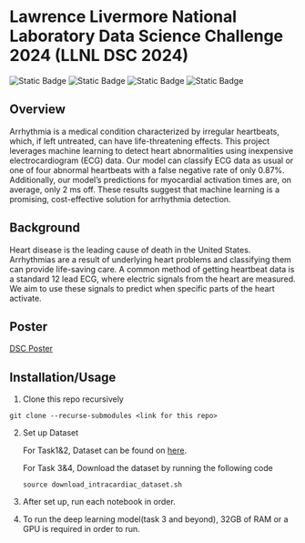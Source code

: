 # Lawrence Livermore National Laboratory Data Science Challenge 2024 (LLNL DSC 2024)

![Static Badge](https://img.shields.io/badge/NumPy-path?style=for-the-badge&logo=Numpy&color=%green)
![Static Badge](https://img.shields.io/badge/Pandas-path?style=for-the-badge&logo=Pandas&color=%23150458)
![Static Badge](https://img.shields.io/badge/Scikit%20Learn-path?style=for-the-badge&logo=scikit-learn&color=orange)
![Static Badge](https://img.shields.io/badge/Pytorch-path?style=for-the-badge&logo=pytorch&color=purple)


## Overview

Arrhythmia is a medical condition characterized by irregular heartbeats, which, if left untreated, can have life-threatening effects. This project leverages machine learning to detect heart abnormalities using inexpensive electrocardiogram (ECG) data. Our model can classify ECG data as usual or one of four abnormal heartbeats with a false negative rate of only 0.87%. Additionally, our model’s predictions for myocardial activation times are, on average, only 2 ms off. These results suggest that machine learning is a promising, cost-effective solution for arrhythmia detection.

## Background

Heart disease is the leading cause of death in the United States. Arrhythmias are a result of underlying heart problems and classifying them can provide life-saving care. A common method of getting heartbeat data is a standard 12 lead ECG, where electric signals from the heart are measured. We aim to use these signals to predict when specific parts of the heart activate.  

## Poster

[DSC Poster](DSC_poster_#7.pdf)


## Installation/Usage

1. Clone this repo recursively
```
git clone --recurse-submodules <link for this repo>
```
2. Set up Dataset

    For Task1&2, Dataset can be found on [here](https://www.kaggle.com/datasets/shayanfazeli/heartbeat).

    For Task 3&4, Download the dataset by running the following code
    ```
    source download_intracardiac_dataset.sh
    ```
    
3. After set up, run each notebook in order. 
4. To run the deep learning model(task 3 and beyond), 32GB of RAM or a GPU is required in order to run.
